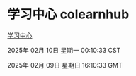 # 学习中心 colearnhub
[学习中心](http://219.139.198.84:56308/colearnhub/)

2025年 02月 10日 星期一 00:10:33 CST

2025年 02月 09日 星期日 16:10:33 GMT
